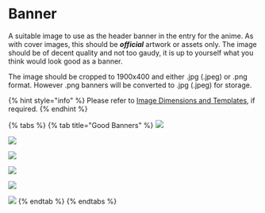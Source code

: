 # Banner

A suitable image to use as the header banner in the entry for the anime. As with cover images, this should be _**official**_ artwork or assets only. The image should be of decent quality and not too gaudy, it is up to yourself what you think would look good as a banner.

The image should be cropped to 1900x400 and either .jpg \(.jpeg\) or .png format. However .png banners will be converted to .jpg \(.jpeg\) for storage.

{% hint style="info" %}
Please refer to [Image Dimensions and Templates](../../before-you-begin/image-dimensions-and-template.md), if required.
{% endhint %}

{% tabs %}
{% tab title="Good Banners" %}
![](https://github.com/AniList/Submission-Manual/tree/a75a145be94b07fe00ba94c797a3d65e0ee28116/.gitbook/assets/banner-entries1.png)

![](https://github.com/AniList/Submission-Manual/tree/a75a145be94b07fe00ba94c797a3d65e0ee28116/.gitbook/assets/banner-entries3.png)

![](https://github.com/AniList/Submission-Manual/tree/a75a145be94b07fe00ba94c797a3d65e0ee28116/.gitbook/assets/banner-entries5.png)

![](https://github.com/AniList/Submission-Manual/tree/a75a145be94b07fe00ba94c797a3d65e0ee28116/.gitbook/assets/banner-entries2.png)

![](https://github.com/AniList/Submission-Manual/tree/a75a145be94b07fe00ba94c797a3d65e0ee28116/.gitbook/assets/banner-entries%20%281%29.png)

![](https://github.com/AniList/Submission-Manual/tree/a75a145be94b07fe00ba94c797a3d65e0ee28116/.gitbook/assets/banner-entries6.png)
{% endtab %}
{% endtabs %}

